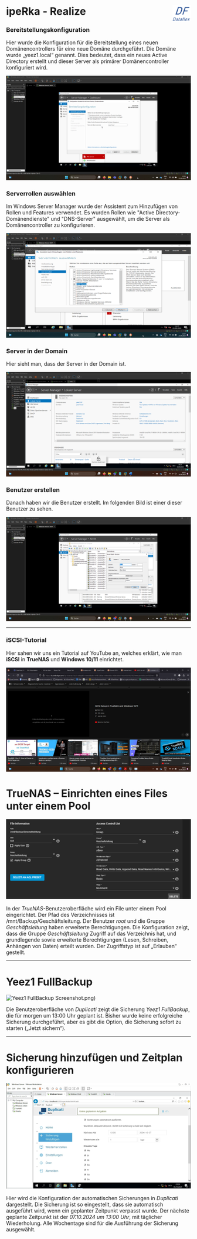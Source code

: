 # ipeRka - Realize  <img src="https://github.com/ironflipper/DataFlex/blob/main/Dokumentationen/iperka/Images/LOGO.png" alt="DataFlex Logo" align="right" width="50"/>

### Bereitstellungskonfiguration
Hier wurde die Konfiguration für die Bereitstellung eines neuen Domänencontrollers für eine neue Domäne durchgeführt. Die Domäne wurde „yeez1.local“ genannt. Dies bedeutet, dass ein neues Active Directory erstellt und dieser Server als primärer Domänencontroller konfiguriert wird.

![Bereitstellungskonfiguration](https://github.com/ironflipper/DataFlex/blob/main/Dokumentationen/iperka/Images/Bild%20(8).png)

### Serverrollen auswählen
Im Windows Server Manager wurde der Assistent zum Hinzufügen von Rollen und Features verwendet. Es wurden Rollen wie "Active Directory-Domänendienste" und "DNS-Server" ausgewählt, um die Server als Domänencontroller zu konfigurieren.

![Serverrollen auswählen](https://github.com/ironflipper/DataFlex/blob/main/Dokumentationen/iperka/Images/Bild%20(6).png)

### Server in der Domain
Hier sieht man, dass der Server in der Domain ist.

![Server in der Domain](https://github.com/ironflipper/DataFlex/blob/main/Dokumentationen/iperka/Images/Bild%20(3).png)

### Benutzer erstellen
Danach haben wir die Benutzer erstellt. Im folgenden Bild ist einer dieser Benutzer zu sehen.

![Benutzer erstellen](https://github.com/ironflipper/DataFlex/blob/main/Dokumentationen/iperka/Images/Bild%20(9).png)

---

### iSCSI-Tutorial  
Hier sahen wir uns ein Tutorial auf YouTube an, welches erklärt, wie man **iSCSI** in **TrueNAS** und **Windows 10/11** einrichtet.

![iSCSI-Tutorial](https://github.com/ironflipper/DataFlex/blob/main/Dokumentationen/iperka/Images/Bild%20(2).png)




# TrueNAS – Einrichten eines Files unter einem Pool

![TrueNAS Screenshot](https://github.com/ironflipper/DataFlex/blob/main/Dokumentationen/iperka/Images/true.png)

In der *TrueNAS*-Benutzeroberfläche wird ein File unter einem Pool eingerichtet. Der Pfad des Verzeichnisses ist /mnt/Backup/Geschäftsleitung. Der Benutzer *root* und die Gruppe *Geschäftsleitung* haben erweiterte Berechtigungen. Die Konfiguration zeigt, dass die Gruppe *Geschäftsleitung* Zugriff auf das Verzeichnis hat, und grundlegende sowie erweiterte Berechtigungen (Lesen, Schreiben, Anhängen von Daten) erteilt wurden. Der Zugriffstyp ist auf „Erlauben“ gestellt.

---

# Yeez1 FullBackup

![Yeez1 FullBackup Screenshot](https://github.com/ironflipper/DataFlex/blob/main/Dokumentationen/iperka/Images/backu2).png)

Die Benutzeroberfläche von *Duplicati* zeigt die Sicherung *Yeez1 FullBackup*, die für morgen um 13:00 Uhr geplant ist. Bisher wurde keine erfolgreiche Sicherung durchgeführt, aber es gibt die Option, die Sicherung sofort zu starten („Jetzt sichern“).

---

# Sicherung hinzufügen und Zeitplan konfigurieren

![Sicherung hinzufügen und Zeitplan Screenshot](https://github.com/ironflipper/DataFlex/blob/main/Dokumentationen/iperka/Images/basckip.png)

Hier wird die Konfiguration der automatischen Sicherungen in *Duplicati* dargestellt. Die Sicherung ist so eingestellt, dass sie automatisch ausgeführt wird, wenn ein geplanter Zeitpunkt verpasst wurde. Der nächste geplante Zeitpunkt ist der *07.10.2024 um 13:00 Uhr*, mit täglicher Wiederholung. Alle Wochentage sind für die Ausführung der Sicherung ausgewählt.

